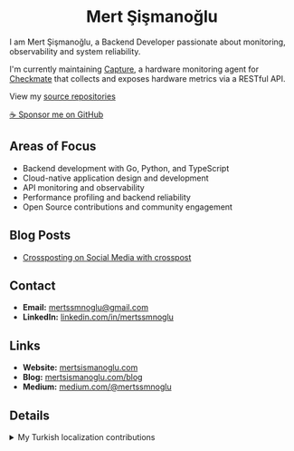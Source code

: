 <h1 align="center">Mert Şişmanoğlu</h1>

I am Mert Şişmanoğlu,
a Backend Developer passionate about monitoring, observability and system reliability.

I'm currently maintaining [Capture](https://github.com/bluewave-labs/capture),
a hardware monitoring agent for [Checkmate](https://github.com/bluewave-labs/Checkmate)
that collects and exposes hardware metrics via a RESTful API.

View my [source repositories](https://github.com/mertssmnoglu?tab=repositories&type=source)

[☕ Sponsor me on GitHub](https://github.com/sponsors/mertssmnoglu)

## Areas of Focus

- Backend development with Go, Python, and TypeScript
- Cloud-native application design and development
- API monitoring and observability
- Performance profiling and backend reliability
- Open Source contributions and community engagement

## Blog Posts

<!-- BLOG-POST-LIST -->
- [Crossposting on Social Media with crosspost](https://mertsismanoglu.com/blog/crossposting-on-social-media-with-crosspost/)

## Contact

- **Email:** [mertssmnoglu@gmail.com](mailto:mertssmnoglu@gmail.com)
- **LinkedIn:** [linkedin.com/in/mertssmnoglu](https://linkedin.com/in/mertssmnoglu)

## Links

- **Website:** [mertsismanoglu.com](https://mertsismanoglu.com)
- **Blog:** [mertsismanoglu.com/blog](https://mertsismanoglu.com/blog)
- **Medium:** [medium.com/@mertssmnoglu](https://medium.com/@mertssmnoglu)

## Details

<details>
  <summary>My Turkish localization contributions</summary>

- [cncf/glossary](https://github.com/cncf/glossary) | Improving Turkish
  translations of CNCF glossary terms with the team.
- [localsend/localsend](https://github.com/localsend/localsend) |
  Contributed to the Turkish translation of LocalSend, a LAN file sharing
  application.
- [python/python-docs-tr](https://github.com/python/python-docs-tr) |
  Contributed to the Turkish translation of Python documentation, enhancing
  accessibility for Turkish-speaking developers.
- [bluesky-social/social-app](https://github.com/bluesky-social/social-app) |
  Contributed to the Turkish translation of the Bluesky social app, making it
  more accessible to Turkish users.

</details>
